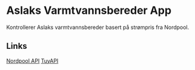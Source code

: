 Aslaks Varmtvannsbereder App
============================

Kontrollerer Aslaks varmtvannsbereder basert på strømpris fra Nordpool.

## Links

[Nordpool API](https://developers.nordpoolgroup.com/)
[TuyAPI](https://github.com/EmilSodergren/rust-tuyapi)
